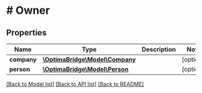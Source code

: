 # # Owner

## Properties

Name | Type | Description | Notes
------------ | ------------- | ------------- | -------------
**company** | [**\OptimaBridge\Model\Company**](Company.md) |  | [optional]
**person** | [**\OptimaBridge\Model\Person**](Person.md) |  | [optional]

[[Back to Model list]](../../README.md#models) [[Back to API list]](../../README.md#endpoints) [[Back to README]](../../README.md)
